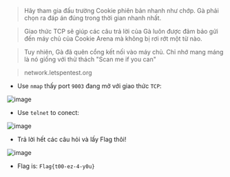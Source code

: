 
> Hãy tham gia đấu trường Cookie phiên bản nhanh như chớp. Gà phải chọn ra đáp án đúng trong thời gian nhanh nhất.

> Giao thức TCP sẽ giúp các câu trả lời của Gà luôn được đảm bảo gửi đến máy chủ của Cookie Arena mà không bị rơi rớt một từ nào.

> Tuy nhiên, Gà đã quên cổng kết nối vào máy chủ. Chỉ nhớ mang máng là nó giống với thử thách "Scan me if you can"



> network.letspentest.org

* Use `nmap` thấy port `9003` đang mở với giao thức `TCP`:

![image](https://user-images.githubusercontent.com/68783065/140477777-2d9c3081-948b-45e3-b7b0-d31ab9be1f62.png)

* Use `telnet` to conect:

![image](https://user-images.githubusercontent.com/68783065/140478214-445ca7b7-d8d0-4a24-9c17-287d461be2aa.png)


* Trả lời hết các câu hỏi và lấy Flag thôi!

![image](https://user-images.githubusercontent.com/68783065/140478309-8a88c635-64af-44d2-afc8-05e1075bac20.png)


* Flag is: `Flag{t00-ez-4-y0u}`
